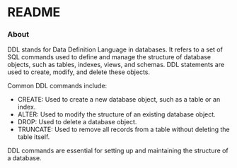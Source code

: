 # README

### About
DDL stands for Data Definition Language in databases. It refers to a set of SQL commands used to define and manage the structure of database objects, such as tables, indexes, views, and schemas. DDL statements are used to create, modify, and delete these objects.

Common DDL commands include:

- CREATE: Used to create a new database object, such as a table or an index.
- ALTER: Used to modify the structure of an existing database object.
- DROP: Used to delete a database object.
- TRUNCATE: Used to remove all records from a table without deleting the table itself.


DDL commands are essential for setting up and maintaining the structure of a database.